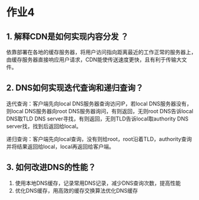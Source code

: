 # 作业4

## 1. 解释CDN是如何实现内容分发 ？

依靠部署在各地的缓存服务器，将用户访问指向距离最近的工作正常的服务器上，由缓存服务器直接响应用户请求，CDN能使传送速度更快，且有利于传输大文件。

## 2. DNS如何实现迭代查询和递归查询？

迭代查询：客户端先向local DNS服务器查询访问IP，若local DNS服务器没有，则local DNS服务器向root DNS服务器询问，有则返回，无则root DNS告诉local DNS取TLD DNS server寻找，有则返回，无则TLD告诉local取authority DNS server找，找到后返回给local。

递归查询：客户端先向local查询，没有则给root，root沿着TLD，authority查询并将结果返回给local，local再返回给客户端。

## 3. 如何改进DNS的性能？ 

1. 使用本地DNS缓存，记录常用DNS记录，减少DNS查询次数，提高性能
2. 优化DNS缓存，用高效的缓存交换算法优化DNS缓存
